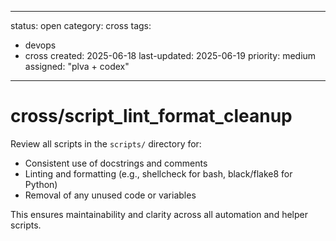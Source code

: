 ---
status: open
category: cross
tags:
  - devops
  - cross
created: 2025-06-18
last-updated: 2025-06-19
priority: medium
assigned: "plva + codex"
------------------------

# cross/script_lint_format_cleanup

Review all scripts in the `scripts/` directory for:
- Consistent use of docstrings and comments
- Linting and formatting (e.g., shellcheck for bash, black/flake8 for Python)
- Removal of any unused code or variables

This ensures maintainability and clarity across all automation and helper scripts. 